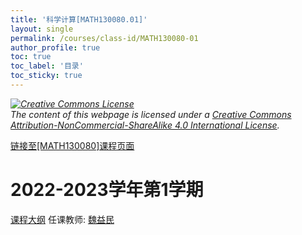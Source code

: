 ```yaml
---
title: '科学计算[MATH130080.01]'
layout: single
permalink: /courses/class-id/MATH130080-01
author_profile: true
toc: true
toc_label: '目录'
toc_sticky: true
---
```



<div class='notice--warning'>
	<p><i><a rel='license' href='http://creativecommons.org/licenses/by-nc-sa/4.0/'><img alt='Creative Commons License' style='border-width:0' src='https://i.creativecommons.org/l/by-nc-sa/4.0/88x31.png' /></a><br /> The content of this webpage is licensed under a <a rel='license' href='http://creativecommons.org/licenses/by-nc-sa/4.0/'>Creative Commons Attribution-NonCommercial-ShareAlike 4.0 International License</a>.</i></p>
</div>

<a href='https://fdu-math.github.io/courses/MATH130080'>链接至[MATH130080]课程页面</a>

# 2022-2023学年第1学期
<a href='https://fdu-math.github.io/courses/syllabus/MATH130080.01-2022-2023-1 (Encrypted).pdf'>课程大纲</a>
任课教师: <a href='https://fdu-math.github.io/teachers/魏益民'>魏益民</a>
